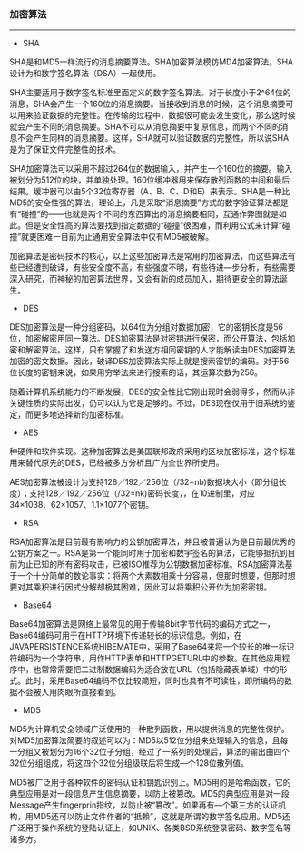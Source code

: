 ### 加密算法

----

* SHA

SHA是和MD5一样流行的消息摘要算法。SHA加密算法模仿MD4加密算法。SHA设计为和数字签名算法（DSA）一起使用。

SHA主要适用于数字签名标准里面定义的数字签名算法。对于长度小于2^64位的消息，SHA会产生一个160位的消息摘要。当接收到消息的时候，这个消息摘要可以用来验证数据的完整性。在传输的过程中，数据很可能会发生变化，那么这时候就会产生不同的消息摘要。SHA不可以从消息摘要中复原信息，而两个不同的消息不会产生同样的消息摘要。这样，SHA就可以验证数据的完整性，所以说SHA是为了保证文件完整性的技术。

SHA加密算法可以采用不超过264位的数据输入，并产生一个160位的摘要。输入被划分为512位的块，并单独处理。160位缓冲器用来保存散列函数的中间和最后结果。缓冲器可以由5个32位寄存器（A、B、C、D和E）来表示。SHA是一种比MD5的安全性强的算法，理论上，凡是采取“消息摘要”方式的数字验证算法都是有“碰撞”的——也就是两个不同的东西算出的消息摘要相同，互通作弊图就是如此。但是安全性高的算法要找到指定数据的“碰撞”很困难，而利用公式来计算“碰撞”就更困难一目前为止通用安全算法中仅有MD5被破解。

加密算法是密码技术的核心，以上这些加密算法是常用的加密算法，而这些算法有些已经遭到破译，有些安全度不高，有些强度不明，有些待进—步分析，有些需要深入研究，而神秘的加密算法世界，又会有新的成员加入，期待更安全的算法诞生。

* DES

DES加密算法是一种分组密码，以64位为分组对数据加密，它的密钥长度是56位，加密解密用同一算法。DES加密算法是对密钥进行保密，而公开算法，包括加密和解密算法。这样，只有掌握了和发送方相同密钥的人才能解读由DES加密算法加密的密文数据。因此，破译DES加密算法实际上就是搜索密钥的编码。对于56位长度的密钥来说，如果用穷举法来进行搜索的话，其运算次数为256。

随着计算机系统能力的不断发展，DES的安全性比它刚出现时会弱得多，然而从非关键性质的实际出发，仍可以认为它是足够的。不过，DES现在仅用于旧系统的鉴定，而更多地选择新的加密标准。

* AES

种硬件和软件实现。这种加密算法是美国联邦政府采用的区块加密标准，这个标准用来替代原先的DES，已经被多方分析且广为全世界所使用。

AES加密算法被设计为支持128／192／256位（/32=nb)数据块大小（即分组长度）；支持128／192／256位（/32=nk)密码长度，，在10进制里，对应34×1038、62×1057、1.1×1077个密钥。

* RSA

RSA加密算法是目前最有影响力的公钥加密算法，并且被普遍认为是目前最优秀的公钥方案之一。RSA是第一个能同时用于加密和数宇签名的算法，它能够抵抗到目前为止已知的所有密码攻击，已被ISO推荐为公钥数据加密标准。RSA加密算法基于一个十分简单的数论事实：将两个大素数相乘十分容易，但那时想要，但那时想要对其乘积进行因式分解却极其困难，因此可以将乘积公开作为加密密钥。

* Base64

Base64加密算法是网络上最常见的用于传输8bit字节代码的编码方式之一，Base64编码可用于在HTTP环境下传递较长的标识信息。例如，在JAVAPERSISTENCE系统HIBEMATE中，采用了Base64来将一个较长的唯一标识符编码为一个字符串，用作HTTP表单和HTTPGETURL中的参数。在其他应用程序中，也常常需要把二进制数据编码为适合放在URL（包括隐藏表单域）中的形式。此时，采用Base64编码不仅比较简短，同时也具有不可读性，即所编码的数据不会被人用肉眼所直接看到。

* MD5

MD5为计算机安全领域广泛使用的一种散列函数，用以提供消息的完整性保护。对MD5加密算法简要的叙述可以为：MD5以512位分组来处理输入的信息，且每一分组又被划分为16个32位子分组，经过了一系列的处理后，算法的输出由四个32位分组组成，将这四个32位分组级联后将生成—个128位散列值。

MD5被广泛用于各种软件的密码认证和钥匙识别上。MD5用的是哈希函数，它的典型应用是对一段信息产生信息摘要，以防止被篡改。MD5的典型应用是对一段Message产生fingerprin指纹，以防止被“篡改”。如果再有—个第三方的认证机构，用MD5还可以防止文件作者的“抵赖”，这就是所谓的数字签名应用。MD5还广泛用于操作系统的登陆认证上，如UNIX、各类BSD系统登录密码、数字签名等诸多方。


